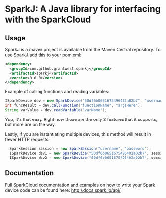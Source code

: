 SparkJ: A Java library for interfacing with the SparkCloud
=======

## Usage

SparkJ is a maven project is available from the Maven Central repository. To use SparkJ add this to your pom.xml:

```xml
<dependency>
  <groupId>com.github.grantwest.sparkj</groupId>
  <artifactId>sparkj</artifactId>
  <version>0.0.0</version>
</dependency>
```

Example of calling functions and reading variables:
```java
ISparkDevice dev = new SparkDevice("50df6b0651675496402a02b7", "username", "password");
int funcResult = dev.callFunction("functionName", "argsHere");
String varValue = dev.readVariable("varName");
```

Yup, it's that easy. Right now those are the only 2 features that it supports, but more are on the way.

Lastly, if you are instantiating multiple devices, this method will result in fewer HTTP requests:

```java
  SparkSession session = new SparkSession("username", "password");
  ISparkDevice dev1 = new SparkDevice("50df6b0651675496402a02b7", session);
  ISparkDevice dev2 = new SparkDevice("50df6b0651675496402a02b7", session);
```


## Documentation

Full SparkCloud documentation and examples on how to write your Spark device code can be found here:
http://docs.spark.io/api/

